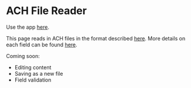 # ACH File Reader

Use the app [here](https://alexmerkertls.github.io/ach-reader/).

This page reads in ACH files in the format described [here](https://achdevguide.nacha.org/ach-file-overview).
More details on each field can be found [here](https://achdevguide.nacha.org/ach-file-details).

Coming soon:
* Editing content
* Saving as a new file
* Field validation